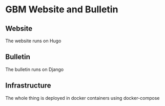 # GBM Website and Bulletin

##  Website
The website runs on Hugo

## Bulletin
The bulletin runs on Django

## Infrastructure
The whole thing is deployed in docker containers using docker-compose
